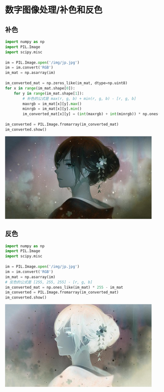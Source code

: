# 数字图像处理/补色和反色

## 补色

```py
import numpy as np
import PIL.Image
import scipy.misc

im = PIL.Image.open('/img/jp.jpg')
im = im.convert('RGB')
im_mat = np.asarray(im)

im_converted_mat = np.zeros_like(im_mat, dtype=np.uint8)
for x in range(im_mat.shape[0]):
    for y in range(im_mat.shape[1]):
        # 补色的公式是 max(r, g, b) + min(r, g, b) - [r, g, b]
        maxrgb = im_mat[x][y].max()
        minrgb = im_mat[x][y].min()
        im_converted_mat[x][y] = (int(maxrgb) + int(minrgb)) * np.ones(3) - im_mat[x][y]

im_converted = PIL.Image.fromarray(im_converted_mat)
im_converted.show()
```

![img](../../img/pil/complementary_and_invert_color/complementary_color.jpg)

## 反色

```py
import numpy as np
import PIL.Image
import scipy.misc

im = PIL.Image.open('/img/jp.jpg')
im = im.convert('RGB')
im_mat = np.asarray(im)
# 反色的公式是 [255, 255, 255] - [r, g, b]
im_converted_mat = np.ones_like(im_mat) * 255 - im_mat
im_converted = PIL.Image.fromarray(im_converted_mat)
im_converted.show()
```

![img](../../img/pil/complementary_and_invert_color/invert_color.jpg)
